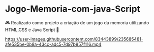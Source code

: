  # Jogo-Memoria-com-java-Script 
:video_game: Realizado como projeto a criação de um jogo da memoria utilizando HTML,CSS e Java Script :1st_place_medal:




https://user-images.githubusercontent.com/83443899/235685481-afe535be-0b8a-43cc-adc5-7d97b857f116.mp4

